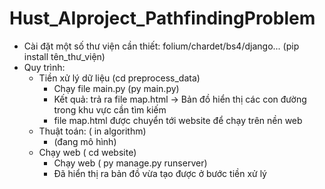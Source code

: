 # Hust_AIproject_PathfindingProblem
- Cài đặt một số thư viện cần thiết: folium/chardet/bs4/django... (pip install tên_thư_viện)
- Quy trình:
  - Tiền xử lý dữ liệu (cd preprocess_data)
    - Chạy file main.py (py main.py)
    - Kết quả: trả ra file map.html -> Bản đồ hiển thị các con đường trong khu vực cần tìm kiếm
    - file map.html được chuyển tới website để chạy trên nền web
  - Thuật toán: ( in algorithm)
    - (đang mô hình)
  - Chạy web ( cd website)
    - Chạy web ( py manage.py runserver)
    - Đã hiển thị ra bản đồ vừa tạo được ở bước tiền xử lý
